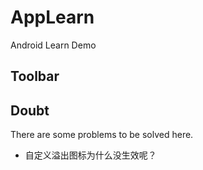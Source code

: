 # AppLearn

Android Learn Demo

## Toolbar


## Doubt

There are some problems to be solved here.

* 自定义溢出图标为什么没生效呢？


